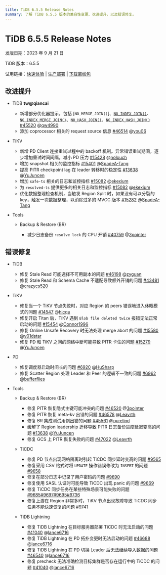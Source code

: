```yaml
---
title: TiDB 6.5.5 Release Notes
summary: 了解 TiDB 6.5.5 版本的兼容性变更、改进提升，以及错误修复。
---
```


# TiDB 6.5.5 Release Notes

发版日期：2023 年 9 月 21 日

TiDB 版本：6.5.5

试用链接：[快速体验](https://docs.pingcap.com/zh/tidb/v6.5/quick-start-with-tidb) | [生产部署](https://docs.pingcap.com/zh/tidb/v6.5/production-deployment-using-tiup) | [下载离线包](https://cn.pingcap.com/product-community/?version=v6.5.5#version-list)

## 改进提升

+ TiDB **tw@qiancai**

    - 新增部分优化器提示，包括 [`NO_MERGE_JOIN()`]、[`NO_INDEX_JOIN()`](/optimizer-hints.md#no_index_joint1_name--tl_name-)、[`NO_INDEX_MERGE_JOIN()`](/optimizer-hints.md#no_index_merge_joint1_name--tl_name-)、[`NO_HASH_JOIN()`](/optimizer-hints.md#no_hash_joint1_name--tl_name-)、[`NO_INDEX_HASH_JOIN()`](/optimizer-hints.md#no_index_hash_joint1_name--tl_name-) [#45520](https://github.com/pingcap/tidb/issues/45520) @[qw4990](https://github.com/qw4990)
    - 添加 coprocessor 相关的 request source 信息 [#46514](https://github.com/pingcap/tidb/issues/46514) @[you06](https://github.com/you06)

+ TiKV

    - 新增 PD Client 连接重试过程中的 backoff 机制。异常错误重试期间，逐步增加重试时间间隔，减小 PD 压力 [#15428](https://github.com/tikv/tikv/issues/15428) @[nolouch](https://github.com/nolouch)
    - 增加 snapshot 相关的监控指标 [#15401](https://github.com/tikv/tikv/issues/15401) @[SpadeA-Tang](https://github.com/SpadeA-Tang)
    - 提高 PITR checkpoint lag 在 leader 转移时的稳定性 [#13638](https://github.com/tikv/tikv/issues/13638) @[YuJuncen](https://github.com/YuJuncen)
    - 增加 `safe-ts` 相关的日志和监控指标 [#15082](https://github.com/tikv/tikv/issues/15082) @[ekexium](https://github.com/ekexium)
    - 为 `resolved-ts` 提供更多的相关日志和监控指标 [#15082](https://github.com/tikv/tikv/issues/15082) @[ekexium](https://github.com/ekexium)
    - 优化数据整理检查机制，当触发 Region Split 时，如果没有可以分裂的 key，触发一次数据整理，以消除过多的 MVCC 版本 [#15282](https://github.com/tikv/tikv/issues/15282) @[SpadeA-Tang](https://github.com/SpadeA-Tang)

+ Tools

    + Backup & Restore (BR)

        - 减少日志备份 `resolve lock` 的 CPU 开销 [#40759](https://github.com/pingcap/tidb/issues/40759) @[3pointer](https://github.com/3pointer)

## 错误修复

+ TiDB

    - 修复 Stale Read 可能选择不可用副本的问题 [#46198](https://github.com/pingcap/tidb/issues/46198) @[zyguan](https://github.com/zyguan)
    - 修复 Stale Read 和 Schema Cache 不适配导致额外开销的问题 [#43481](https://github.com/pingcap/tidb/issues/43481) @[crazycs520](https://github.com/crazycs520)

+ TiKV

    - 修复当一个 TiKV 节点失败时，对应 Region 的 peers 错误地进入休眠模式的问题 [#14547](https://github.com/tikv/tikv/issues/14547) @[hicqu](https://github.com/hicqu)
    - 修复开启 Titan 后，TiKV 遇到 `Blob file deleted twice` 报错无法正常启动的问题 [#15454](https://github.com/tikv/tikv/issues/15454) @[Connor1996](https://github.com/Connor1996)
    - 修复 Online Unsafe Recovery 时无法处理 merge abort 的问题 [#15580](https://github.com/tikv/tikv/issues/15580) @[v01dstar](https://github.com/v01dstar)
    - 修复 PD 和 TiKV 之间的网络中断可能导致 PITR 卡住的问题 [#15279](https://github.com/tikv/tikv/issues/15279) @[YuJuncen](https://github.com/YuJuncen)

+ PD

    - 修复调度器启动时间长的问题 [#6920](https://github.com/tikv/pd/issues/6920) @[HuSharp](https://github.com/HuSharp)
    - 修复 Scatter Region 处理 Leader 和 Peer 的逻辑不一致的问题 [#6962](https://github.com/tikv/pd/issues/6962) @[bufferflies](https://github.com/bufferflies)

+ Tools

    + Backup & Restore (BR)

        - 修复 PITR 恢复隐式主键可能冲突的问题 [#46520](https://github.com/pingcap/tidb/issues/46520) @[3pointer](https://github.com/3pointer)
        - 修复 PITR 恢复 meta-kv 出错的问题 [#46578](https://github.com/pingcap/tidb/issues/46578) @[Leavrth](https://github.com/Leavrth)
        - 修复 BR 集成测试用例出错的问题 [#45561](https://github.com/pingcap/tidb/issues/46561) @[purelind](https://github.com/purelind)
        - 缓解了 Region leadership 迁移导致 PITR 日志备份进度延迟变高的问题 [#13638](https://github.com/tikv/tikv/issues/13638) @[YuJuncen](https://github.com/YuJuncen)
        - 修复 GCS 上 PITR 恢复失败的问题 [#47022](https://github.com/pingcap/tidb/issues/47022) @[Leavrth](https://github.com/Leavrth)

    + TiCDC

        - 修复 PD 节点出现网络隔离时引起 TiCDC 同步延时变高的问题 [#9565](https://github.com/pingcap/tiflow/issues/9565)
        - 修复采用 CSV 格式时将 `UPDATE` 操作错误修改为 `INSERT` 的问题 [#9658](https://github.com/pingcap/tiflow/issues/9658)
        - 修复在部分日志中记录了用户密码的问题 [#9690](https://github.com/pingcap/tiflow/issues/9690)
        - 修复使用 SASL 认证时可能导致 TiCDC 出现 panic 的问题 [#9669](https://github.com/pingcap/tiflow/issues/9669)
        - 修复 TiCDC 同步任务在某些特殊场景可能失败的问题 [#9685](https://github.com/pingcap/tiflow/issues/9685)[#9697](https://github.com/pingcap/tiflow/issues/9697)[#9695](https://github.com/pingcap/tiflow/issues/9695)[#9736](https://github.com/pingcap/tiflow/issues/9736)
        - 修复上游在 Region 非常多时，TiKV 节点出现故障导致 TiCDC 同步任务不能快速恢复的问题 [#9741](https://github.com/pingcap/tiflow/issues/9741)
    
    + TiDB Lightning 
        - 修复 TiDB Lightning 在目标服务器部署 TiCDC 时无法启动的问题 [#41040](https://github.com/pingcap/tidb/issues/41040) @[lance6716](https://github.com/lance6716)
        - 修复 TiDB Lightning 在 PD 拓扑变更时无法启动的问题 [#46688](https://github.com/pingcap/tidb/issues/46688) @[lance6716](https://github.com/lance6716)
        - 修复 TiDB Lightning 在 PD 切换 Leader 后无法继续导入数据的问题 [#46540](https://github.com/pingcap/tidb/issues/46540) @[lance6716](https://github.com/lance6716)
        - 修复 precheck 无法准确检测目标集群是否存在运行中的 TiCDC 的问题 [#41040](https://github.com/pingcap/tidb/issues/41040) @[lance6716](https://github.com/lance6716)
